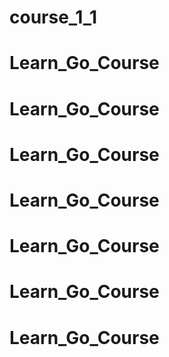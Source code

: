 # course_1_1
# Learn_Go_Course
# Learn_Go_Course
# Learn_Go_Course
# Learn_Go_Course
# Learn_Go_Course
# Learn_Go_Course
# Learn_Go_Course
